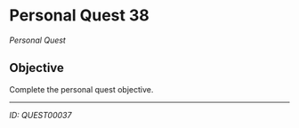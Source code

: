 # Personal Quest 38

*Personal Quest*

## Objective
Complete the personal quest objective.

---
*ID: QUEST00037*